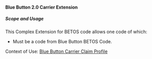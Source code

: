 #### Blue Button 2.0 Carrier Extension


##### Scope and Usage

This Complex Extension for BETOS code allows one code of which:

* Must be a code from Blue Button BETOS Code.

Context of Use: [Blue Button Carrier Claim Profile]({{site.data.structuredefinitions.bluebutton-carrier-claim.path}})
